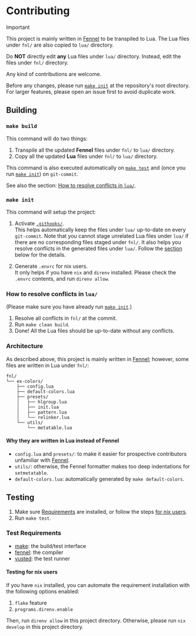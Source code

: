 # Contributing

> [!IMPORTANT]
> This project is mainly written in [Fennel][] to be transpiled to Lua.
> The Lua files under `fnl/` are also copied to `lua/` directory.
>
> Do **NOT** directly edit **any** Lua files under `lua/` directory.
> Instead, edit the files under `fnl/` directory.

Any kind of contributions are welcome.

Before any changes,
please run [`make init`](#make-init)
at the repository's root directory.
For larger features,
please open an issue first to avoid duplicate work.

## Building

### `make build`

This command will do two things:

1. Transpile all the updated **Fennel** files
   under `fnl/` to `lua/` directory.
2. Copy all the updated **Lua** files
   under `fnl/` to `lua/` directory.

This command is also executed automatically on [`make test`](#testing)
and
(once you run [`make init`](#make-init))
on `git-commit`.

See also the section:
[How to resolve conflicts in `lua/`](#how-to-resolve-conflicts-in-lua).

### `make init`

This command will setup the project:

1. Activate [`.githooks/`](./.githooks).\
   This helps automatically keep the files under `lua/` up-to-date on every
   `git-commit`.
   Note that you cannot stage unrelated Lua files under `lua/`
   if there are no corresponding files staged under `fnl/`.
   It also helps you resolve conflicts in the generated files under `lua/`.
   Follow the [section](#how-to-resolve-conflicts-in-lua) below
   for the details.

2. Generate `.envrc` for nix users.\
   It only helps if you have `nix` and `direnv` installed.
   Please check the `.envrc` contents, and run `direnv allow`.

### How to resolve conflicts in `lua/`

(Please make sure you have already run [`make init`](#make-init).)

1. Resolve all conflicts in `fnl/` at the commit.
2. Run `make clean build`.
3. Done!
   All the Lua files should be up-to-date without any conflicts.

### Architecture

As described above, this project is mainly written in [Fennel][];
however, some files are written in Lua under `fnl/`:

```tree
fnl/
└── ex-colors/
    ├── config.lua
    ├── default-colors.lua
    ├── presets/
    │   ├── hlgroup.lua
    │   ├── init.lua
    │   ├── pattern.lua
    │   └── relinker.lua
    └── utils/
        └── metatable.lua
```

#### Why they are written in Lua instead of Fennel

- `config.lua` and `presets/`:
  to make it easier for prospective contributors unfamiliar with [Fennel][].
- `utils/`:
  otherwise, the Fennel formatter makes too deep indentations for `setmetatable`.
- `default-colors.lua`:
  automatically generated by `make default-colors`.

## Testing

1. Make sure [Requirements](#test-requirements) are installed,
   or follow the steps [for nix users](#testing-for-nix-users).
2. Run `make test`.

### Test Requirements

- [make][]: the build/test interface
- [fennel][]: the compiler
- [vusted][]: the test runner

#### Testing for nix users

If you have `nix` installed,
you can automate the requirement installation
with the following options enabled:

1. `flake` feature
2. `programs.direnv.enable`

Then, run `direnv allow` in this project directory.
Otherwise, please run `nix develop` in this project directory.

[fennel]: https://sr.ht/~technomancy/fennel/
[make]: https://www.gnu.org/software/make/manual/html_node/index.html
[vusted]: https://github.com/notomo/vusted
